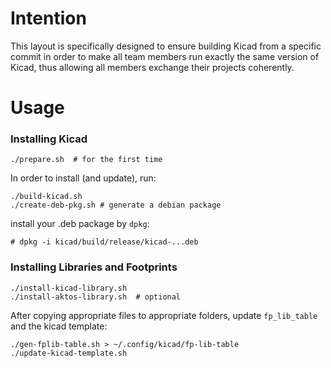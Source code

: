 # Intention

This layout is specifically designed to ensure building Kicad from a specific commit in order to make all team members run exactly the same version of Kicad, thus allowing all members exchange their projects coherently.

# Usage


### Installing Kicad

```
./prepare.sh  # for the first time
```

In order to install (and update), run:
```
./build-kicad.sh
./create-deb-pkg.sh # generate a debian package
```

install your .deb package by `dpkg`:
```
# dpkg -i kicad/build/release/kicad-...deb
```

### Installing Libraries and Footprints

```
./install-kicad-library.sh
./install-aktos-library.sh  # optional
```

After copying appropriate files to appropriate folders, update `fp_lib_table`
and the kicad template:

```
./gen-fplib-table.sh > ~/.config/kicad/fp-lib-table
./update-kicad-template.sh
```
